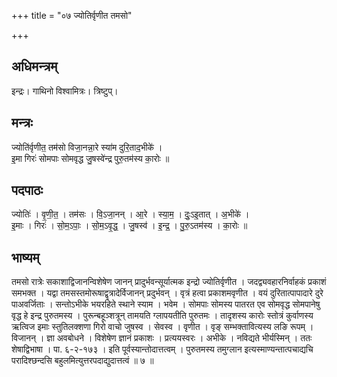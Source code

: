 +++
title = "०७ ज्योतिर्वृणीत तमसो"

+++
## अधिमन्त्रम्
इन्द्रः। गाथिनो विश्वामित्रः। त्रिष्टुप्।

## मन्त्रः
ज्योति॑र्वृणीत॒ तम॑सो विजा॒नन्ना॒रे स्या॑म दुरि॒ताद॒भीके॑ ।  
इ॒मा गिरः॑ सोमपाः सोमवृद्ध जु॒षस्वे॑न्द्र पुरु॒तम॑स्य का॒रोः ॥

## पदपाठः
ज्योतिः॑ । वृ॒णी॒त॒ । तम॑सः । वि॒ऽजा॒नन् । आ॒रे । स्या॒म॒ । दुः॒ऽइ॒तात् । अ॒भीके॑ ।  
इ॒माः । गिरः॑ । सो॒म॒ऽपाः॒ । सो॒म॒ऽवृ॒द्ध॒ । जु॒षस्व॑ । इ॒न्द्र॒ । पु॒रु॒ऽतम॑स्य । का॒रोः ॥

## भाष्यम्
तमसो रात्रेः सकाशाद्विजानन्विशेषेण जानन् प्रादुर्भवन्सूर्यात्मक इन्द्रो ज्योतिर्वृणीत । जदद्व्यवहारनिर्वाहकं प्रकाशं समभक्त । यद्वा तमसस्तमोरूषाद्वृत्रादेर्विजानन् प्रदुर्भवन् । वृत्रं हत्वा प्रकाशमवृणीत । वयं दुरितात्पापादारे दुरे पाअवर्जिताः । सन्तोऽभीके भयरहिते स्थाने स्याम । भवेम । सोमपाः सोमस्य पातरत एव सोमवृद्ध सोमपानेषु वृद्ध हे इन्द्र पुरुतमस्य । पुरून्बहूञ्शत्रून् तामयति ग्लापयतीति पुरुतमः । तादृशस्य कारोः स्तोत्रं कुर्वाणस्य ऋत्विज इमाः स्तुतिलक्शणा गिरो वाचो जुषस्व । सेवस्व । वृणीत । वृङ् सम्भक्तावित्यस्य लङि रूपम् । विजानन् । ज्ञा अवबोधने । विशेषेण ज्ञानं प्रकाशः । प्रत्ययस्वरः । अभीके । नविद्यते भीर्यस्मिन् । ततः शेषाद्विभाषा । पा. ६-२-१७३ । इति पूर्वस्यान्तोदात्तत्वम् । पुरुतमस्य तमुग्लान इत्यस्माण्यन्तात्पचाद्यचि परादिश्छन्दसि बहुलमित्युत्तरपदाद्युदात्तत्वं ॥ ७ ॥
